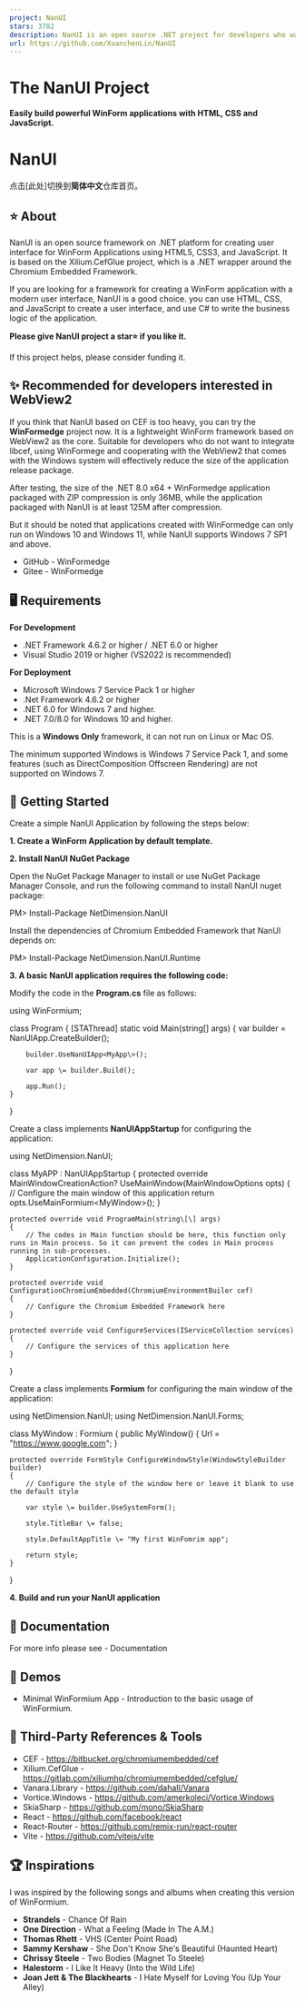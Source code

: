 ```yaml
---
project: NanUI
stars: 3782
description: NanUI is an open source .NET project for developers who want to create Windows desktop applications with HTML, CSS and JavaScript.
url: https://github.com/XuanchenLin/NanUI
---
```


The NanUI Project
=================

**Easily build powerful WinForm applications with HTML, CSS and JavaScript.**

NanUI
=====

点击\[此处\]切换到**简体中文**仓库首页。

⭐ About
-------

NanUI is an open source framework on .NET platform for creating user interface for WinForm Applications using HTML5, CSS3, and JavaScript. It is based on the Xilium.CefGlue project, which is a .NET wrapper around the Chromium Embedded Framework.

If you are looking for a framework for creating a WinForm application with a modern user interface, NanUI is a good choice. you can use HTML, CSS, and JavaScript to create a user interface, and use C# to write the business logic of the application.

**Please give NanUI project a star⭐ if you like it.**

If this project helps, please consider funding it.

✨ Recommended for developers interested in WebView2
---------------------------------------------------

If you think that NanUI based on CEF is too heavy, you can try the **WinFormedge** project now. It is a lightweight WinForm framework based on WebView2 as the core. Suitable for developers who do not want to integrate libcef, using WinFormege and cooperating with the WebView2 that comes with the Windows system will effectively reduce the size of the application release package.

After testing, the size of the .NET 8.0 x64 + WinFormedge application packaged with ZIP compression is only 36MB, while the application packaged with NanUI is at least 125M after compression.

But it should be noted that applications created with WinFormedge can only run on Windows 10 and Windows 11, while NanUI supports Windows 7 SP1 and above.

-   GitHub - WinFormedge
-   Gitee - WinFormedge

🖥️ Requirements
----------------

**For Development**

-   .NET Framework 4.6.2 or higher / .NET 6.0 or higher
-   Visual Studio 2019 or higher (VS2022 is recommended)

**For Deployment**

-   Microsoft Windows 7 Service Pack 1 or higher
-   .Net Framework 4.6.2 or higher
-   .NET 6.0 for Windows 7 and higher.
-   .NET 7.0/8.0 for Windows 10 and higher.

This is a **Windows Only** framework, it can not run on Linux or Mac OS.

The minimum supported Windows is Windows 7 Service Pack 1, and some features (such as DirectComposition Offscreen Rendering) are not supported on Windows 7.

🧰 Getting Started
------------------

Create a simple NanUI Application by following the steps below:

**1\. Create a WinForm Application by default template.**

**2\. Install NanUI NuGet Package**

Open the NuGet Package Manager to install or use NuGet Package Manager Console, and run the following command to install NanUI nuget package:

PM\> Install-Package NetDimension.NanUI

Install the dependencies of Chromium Embedded Framework that NanUI depends on:

PM\> Install-Package NetDimension.NanUI.Runtime

**3\. A basic NanUI application requires the following code:**

Modify the code in the **Program.cs** file as follows:

using WinFormium;

class Program
{
    \[STAThread\]
    static void Main(string\[\] args)
    {
        var builder \= NanUIApp.CreateBuilder();

        builder.UseNanUIApp<MyApp\>();

        var app \= builder.Build();

        app.Run();
    }
}

Create a class implements **NanUIAppStartup** for configuring the application:

using NetDimension.NanUI;

class MyAPP : NanUIAppStartup
{
    protected override MainWindowCreationAction? UseMainWindow(MainWindowOptions opts)
    {
        // Configure the main window of this application
        return opts.UseMainFormium<MyWindow\>();
    }

    protected override void ProgramMain(string\[\] args)
    {
        // The codes in Main function should be here, this function only runs in Main process. So it can prevent the codes in Main process running in sub-processes.
        ApplicationConfiguration.Initialize();
    }

    protected override void ConfigurationChromiumEmbedded(ChromiumEnvironmentBuiler cef)
    {
        // Configure the Chromium Embedded Framework here
    }

    protected override void ConfigureServices(IServiceCollection services)
    {
        // Configure the services of this application here
    }
}

Create a class implements **Formium** for configuring the main window of the application:

using NetDimension.NanUI;
using NetDimension.NanUI.Forms;

class MyWindow : Formium
{
    public MyWindow()
    {
        Url \= "https://www.google.com";
    }

    protected override FormStyle ConfigureWindowStyle(WindowStyleBuilder builder)
    {
        // Configure the style of the window here or leave it blank to use the default style

        var style \= builder.UseSystemForm();

        style.TitleBar \= false;

        style.DefaultAppTitle \= "My first WinFomrim app";

        return style;
    }
}

**4\. Build and run your NanUI application**

📖 Documentation
----------------

For more info please see - Documentation

🤖 Demos
--------

-   Minimal WinFormium App - Introduction to the basic usage of WinFormium.

🔗 Third-Party References & Tools
---------------------------------

-   CEF - https://bitbucket.org/chromiumembedded/cef
-   Xilium.CefGlue - https://gitlab.com/xiliumhq/chromiumembedded/cefglue/
-   Vanara.Library - https://github.com/dahall/Vanara
-   Vortice.Windows - https://github.com/amerkoleci/Vortice.Windows
-   SkiaSharp - https://github.com/mono/SkiaSharp
-   React - https://github.com/facebook/react
-   React-Router - https://github.com/remix-run/react-router
-   Vite - https://github.com/vitejs/vite

🏆 Inspirations
---------------

I was inspired by the following songs and albums when creating this version of WinFormium.

-   **Strandels** - Chance Of Rain
-   **One Direction** - What a Feeling (Made In The A.M.)
-   **Thomas Rhett** - VHS (Center Point Road)
-   **Sammy Kershaw** - She Don't Know She's Beautiful (Haunted Heart)
-   **Chrissy Steele** - Two Bodies (Magnet To Steele)
-   **Halestorm** - I Like It Heavy (Into the Wild Life)
-   **Joan Jett & The Blackhearts** - I Hate Myself for Loving You (Up Your Alley)
